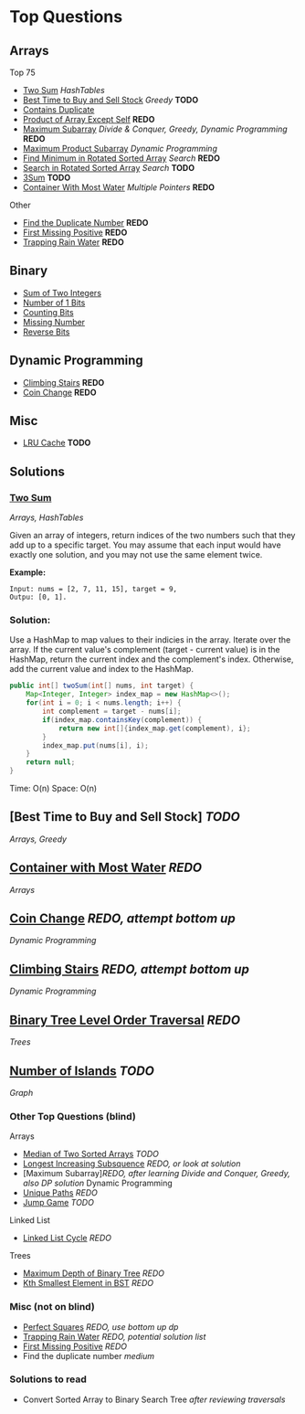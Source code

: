 # Top Questions

## Arrays

Top 75
- [Two Sum](https://leetcode.com/problems/two-sum/) *HashTables*
- [Best Time to Buy and Sell Stock](https://leetcode.com/problems/best-time-to-buy-and-sell-stock/) *Greedy* **TODO** 
- [Contains Duplicate](https://leetcode.com/problems/contains-duplicate/)
- [Product of Array Except Self](https://leetcode.com/problems/product-of-array-except-self/) **REDO**
- [Maximum Subarray](https://leetcode.com/problems/maximum-subarray/) *Divide & Conquer, Greedy, Dynamic Programming* **REDO**
- [Maximum Product Subarray](https://leetcode.com/problems/maximum-product-subarray/) *Dynamic Programming*
- [Find Minimum in Rotated Sorted Array](https://leetcode.com/problems/find-minimum-in-rotated-sorted-array/) *Search* **REDO**
- [Search in Rotated Sorted Array](https://leetcode.com/problems/search-in-rotated-sorted-array/) *Search* **TODO**
- [3Sum](https://leetcode.com/problems/3sum/) **TODO**
- [Container With Most Water](https://leetcode.com/problems/container-with-most-water/) *Multiple Pointers* **REDO**

Other
- [Find the Duplicate Number](https://leetcode.com/problems/find-the-duplicate-number/) **REDO**
- [First Missing Positive](https://leetcode.com/problems/first-missing-positive/) **REDO**
- [Trapping Rain Water](https://leetcode.com/problems/trapping-rain-water) **REDO**

## Binary
- [Sum of Two Integers](https://leetcode.com/problems/sum-of-two-integers/)
- [Number of 1 Bits](https://leetcode.com/problems/number-of-1-bits/)
- [Counting Bits](https://leetcode.com/problems/counting-bits/)
- [Missing Number](https://leetcode.com/problems/missing-number/)
- [Reverse Bits](https://leetcode.com/problems/reverse-bits/)

## Dynamic Programming
- [Climbing Stairs](https://leetcode.com/problems/climbing-stairs/) **REDO**
- [Coin Change](https://leetcode.com/problems/coin-change) **REDO**


## Misc
- [LRU Cache](https://leetcode.com/problems/lru-cache/) **TODO**



## Solutions

### [Two Sum](https://leetcode.com/problems/two-sum/)

*Arrays, HashTables*

Given an array of integers, return indices of the two numbers such that they add up to a specific target. You may assume that each input would have exactly one solution, and you may not use the same element twice.

**Example:**
```
Input: nums = [2, 7, 11, 15], target = 9,
Outpu: [0, 1].
```

### Solution:
Use a HashMap to map values to their indicies in the array. Iterate over the array. If the current value's complement (target - current value) is in the HashMap, return the current index and the complement's index. Otherwise, add the current value and index to the HashMap.

```java
public int[] twoSum(int[] nums, int target) {
    Map<Integer, Integer> index_map = new HashMap<>();
    for(int i = 0; i < nums.length; i++) {
        int complement = target - nums[i];
        if(index_map.containsKey(complement)) {
            return new int[]{index_map.get(complement), i};
        }
        index_map.put(nums[i], i);
    }
    return null;
}
```

Time: O(n) Space: O(n)

## [Best Time to Buy and Sell Stock] *TODO*
*Arrays, Greedy*

## [Container with Most Water](https://leetcode.com/problems/container-with-most-water/) *REDO*
*Arrays*

## [Coin Change](https://leetcode.com/problems/coin-change) *REDO, attempt bottom up*
*Dynamic Programming*

## [Climbing Stairs](https://leetcode.com/problems/climbing-stairs/) *REDO, attempt bottom up*
*Dynamic Programming*

## [Binary Tree Level Order Traversal]() *REDO*
*Trees*

## [Number of Islands](https://leetcode.com/problems/number-of-islands/) *TODO*
*Graph*




### Other Top Questions (blind)
Arrays
- [Median of Two Sorted Arrays](https://leetcode.com/problems/median-of-two-sorted-arrays/) *TODO*
- [Longest Increasing Subsquence]() *REDO, or look at solution*
- [Maximum Subarray]*REDO, after learning Divide and Conquer, Greedy, also DP solution*
Dynamic Programming
- [Unique Paths]() *REDO*
- [Jump Game]() *TODO*

Linked List
- [Linked List Cycle]() *REDO*

Trees
- [Maximum Depth of Binary Tree]() *REDO*
- [Kth Smallest Element in BST]() *REDO*


### Misc (not on blind)

- [Perfect Squares]() *REDO, use bottom up dp*
- [Trapping Rain Water](https://leetcode.com/problems/trapping-rain-water) *REDO, potential solution list*
- [First Missing Positive](https://leetcode.com/problems/first-missing-positive) *REDO*
- Find the duplicate number *medium*

### Solutions to read
- Convert Sorted Array to Binary Search Tree *after reviewing traversals*
